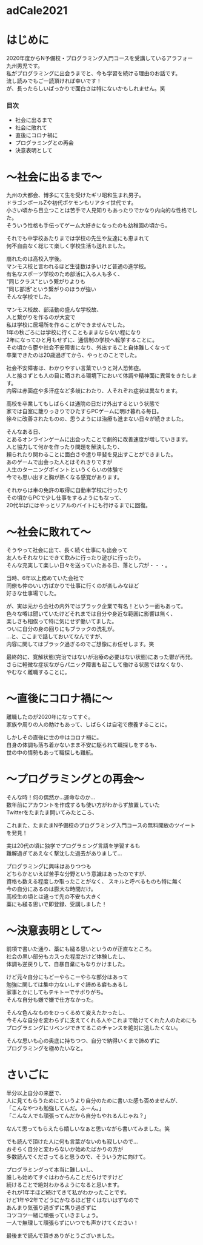 # adCale2021

<h1>はじめに</h1>
2020年度からN予備校・プログラミング入門コースを受講しているアラフォー九州男児です。<br>
私がプログラミングに出会うまでと、今も学習を続ける理由のお話です。<br>
流し読みでもご一読頂ければ幸いです！<br>
が、長ったらしいばっかりで面白さは特にないかもしれません。笑<br>

<h3>目次</h3>
<ul>
  <li>社会に出るまで</li>
  <li>社会に敗れて</li>
  <li>直後にコロナ禍に</li>
  <li>プログラミングとの再会</li>
  <li>決意表明として</li>
</ul>

<h1>～社会に出るまで～</h1>
九州の大都会、博多にて生を受けたギリ昭和生まれ男子。<br>
ドラゴンボールZや初代ポケモンもリアタイ世代です。<br>
小さい頃から目立つことは苦手で人見知りもあったりでかなり内向的な性格でした。<br>
そういう性格も手伝ってゲーム大好きになったのも幼稚園の頃から。<br>

それでも中学校あたりまでは学校の先生や友達にも恵まれて<br>
何不自由なく総じて楽しく学校生活も送れました。<br>

崩れたのは高校入学後。<br>
マンモス校と言われるほど生徒数は多いけど普通の進学校。<br>
有名なスポーツ学校のため部活に入る人も多く、<br>
"同じクラス"という繋がりよりも<br>
"同じ部活"という繋がりのほうが強い<br>
そんな学校でした。

マンモス校故、部活動の盛んな学校故、<br>
人と繋がりを作るのが大変で<br>
私は学校に居場所を作ることができませんでした。<br>
1年の秋ごろには学校に行くこともままならない程になり<br>
2年になってひと月もせずに、通信制の学校へ転学することに。<br>
その頃から鬱や社会不安障害になり、外出すること自体難しくなって<br>
卒業できたのは20歳過ぎてから、やっとのことでした。<br>

社会不安障害は、わかりやすい言葉でいうと対人恐怖症。<br>
人と接さずとも人の目に晒される環境下において体調や精神面に異常をきたします。<br>
内容は赤面症や多汗症など多岐にわたり、人それぞれ症状は異なります。<br>

高校を卒業してもしばらくは通院の日だけ外出するという状態で<br>
家では自室に籠りっきりでひたすらPCゲームに明け暮れる毎日。<br>
徐々に改善されたものの、思うようには治療も進まない日々が続きました。<br>

そんなある日、<br>
とあるオンラインゲームに出会ったことで劇的に改善速度が増していきます。<br>
人と協力して何かを作ったり問題を解決したり、<br>
頼られたり関わることに面白さや遣り甲斐を見出すことができました。<br>
あのゲームで出会った人とはそれきりですが<br>
人生のターニングポイントというくらいの体験で<br>
今でも思い出すと胸が熱くなる感覚があります。<br>

それからは車の免許の取得に自動車学校に行ったり<br>
その頃からPCで少し仕事をするようにもなって、<br>
20代半ばにはやっとリアルのバイトにも行けるまでに回復。<br>

<h1>～社会に敗れて～</h1>
そうやって社会に出て、長く続く仕事にも出会って<br>
友人もそれなりにできて飲みに行ったり遊びに行ったり。<br>
そんな充実して楽しい日々を送っていたある日、落とし穴が・・・。<br>

当時、6年以上務めていた会社で<br>
同僚も仲のいい方ばかりで仕事に行くのが楽しみなほど<br>
好きな仕事場でした。<br>

が、実は元から会社の内外ではブラック企業で有名！という一面もあって。<br>
色々な噂は聞いていたけどそれまでは自分や身近な範囲に影響は無く、<br>
楽しさも相俟って特に気にせず働いてました。<br>
ついに自分の身の回りにもブラックの洗礼が。<br>
...と、ここまで話しておいてなんですが、<br>
内容に関してはブラック過ぎるのでご想像にお任せします。笑<br>

最終的に、寛解状態(完治ではないが治療の必要はない状態)にあった鬱が再発。<br>
さらに軽微な症状ながらパニック障害も起こして働ける状態ではなくなり、<br>
やむなく離職することに。<br>

<h1>～直後にコロナ禍に～</h1>
離職したのが2020年になってすぐ。<br>
家族や周りの人の助けもあって、しばらくは自宅で療養することに。<br>

しかしその直後に世の中はコロナ禍に。<br>
自身の体調も落ち着かないまま不安に駆られて職探しをするも、<br>
世の中の情勢もあって職探しも難航。<br>

<h1>～プログラミングとの再会～</h1>
そんな時！何の偶然か...運命なのか...<br>
数年前にアカウントを作成するも使い方がわからず放置していた<br>
Twitterをたまたま開いてみたところ、<br>
<p>これまた、たまたまN予備校のプログラミング入門コースの無料開放のツイートを発見！</p>

実は20代の頃に独学でプログラミング言語を学習するも<br>
難解過ぎてあえなく撃沈した過去がありまして...<br>

プログラミングに興味はありつつも<br>
どちらかといえば苦手な分野という意識はあったのですが、<br>
資格も数える程度しか取ったことがなく、
スキルと呼べるものも特に無く<br>
今の自分にあるのは膨大な時間だけ。<br>
高校生の頃とは違って先の不安も大きく<br>
藁にも縋る思いで即登録、受講しました！<br>

<h1>～決意表明として～</h1>
前項で書いた通り、藁にも縋る思いというのが正直なところ。<br>
社会の黒い部分もカスった程度だけど体験したし、<br>
体調も逆戻りして、自暴自棄にもなりかけました。<br>

けど元々自分にもどーやらこーやらな部分はあって<br>
勉強に関しては集中力ないしすぐ諦める癖もあるし<br>
家事とかにしてもテキトーでサボりがち。<br>
そんな自分も嫌で嫌で仕方なかった。<br>

そんな色んなものをひっくるめて変えたかったし、<br>
今そんな自分を変わらずに支えてくれる人やこれまで助けてくれた人のためにも<br>
プログラミングにリベンジできてるこのチャンスを絶対に逃したくない。<br>

そんな思いも心の奥底に持ちつつ、自分で納得いくまで諦めずに<br>
プログラミングを極めたいなと。<br>

<h1>さいごに</h1>
半分以上自分の来歴で、<br>
人に見てもらうためにというより自分のために書いた感も否めませんが、<br>
「こんなやつも勉強してんだ。ふーん。」<br>
「こんな人でも頑張ってんだから自分もやれるんじゃね？」<br>
<p>なんて思ってもらえたら嬉しいなぁと思いながら書いてみました。笑</p>

でも読んで頂けた人に何も言葉がないのも寂しいので...<br>
おそらく自分と変わらないか始めたばかりの方が<br>
多数読んでくださってると思うので、そういう方に向けて。<br>

プログラミングって本当に難しいし、<br>
誰しも始めてすぐはわからんことだらけですけど<br>
続けることで絶対わかるようになると思います。<br>
それが1年半ほど続けてきて私がわかったことです。<br>
けど1年や2年でどうにかなるほど甘くはないはずなので<br>
あんまり気張り過ぎずに焦り過ぎずに<br>
コツコツ一緒に頑張っていきましょう。<br>
一人で無理して頑張らずにいつでも声かけてください！<br>

最後まで読んで頂きありがとうございました。
